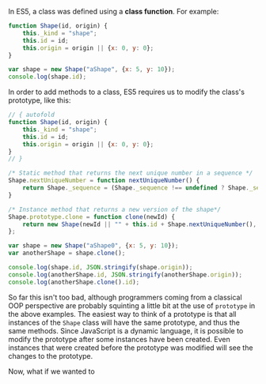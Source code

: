 In ES5, a class was defined using a **class function**. For example:

```javascript runnable
function Shape(id, origin) {
    this._kind = "shape";
    this.id = id;
    this.origin = origin || {x: 0, y: 0};
}

var shape = new Shape("aShape", {x: 5, y: 10});
console.log(shape.id);
```

In order to add methods to a class, ES5 requires us to modify the class's prototype, like this:

```javascript runnable
// { autofold
function Shape(id, origin) {
    this._kind = "shape";
    this.id = id;
    this.origin = origin || {x: 0, y: 0};
}
// }

/* Static method that returns the next unique number in a sequence */
Shape.nextUniqueNumber = function nextUniqueNumber() {
    return Shape._sequence = (Shape._sequence !== undefined ? Shape._sequence + 1 : 0);
}

/* Instance method that returns a new version of the shape*/
Shape.prototype.clone = function clone(newId) {
    return new Shape(newId || "" + this.id + Shape.nextUniqueNumber(), this.origin);
};

var shape = new Shape("aShape0", {x: 5, y: 10});
var anotherShape = shape.clone();

console.log(shape.id, JSON.stringify(shape.origin));
console.log(anotherShape.id, JSON.stringify(anotherShape.origin));
console.log(anotherShape.clone().id);
```

So far this isn't too bad, although programmers coming from a classical OOP perspective are probably squinting a little bit at the use of `prototype` in the above examples. The easiest way to think of a prototype is that all instances of the `Shape` class will have the same prototype, and thus the same methods. Since JavaScript is a dynamic language, it is possible to modify the prototype after some instances have been created. Even instances that were created before the prototype was modified will see the changes to the prototype.

Now, what if we wanted to 

